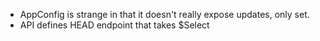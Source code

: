* AppConfig is strange in that it doesn't really expose updates, only set.
* API defines HEAD endpoint that takes $Select